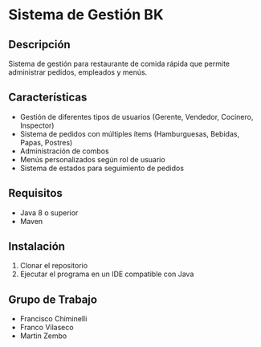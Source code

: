# Sistema de Gestión BK

## Descripción
Sistema de gestión para restaurante de comida rápida que permite administrar pedidos, empleados y menús.

## Características
- Gestión de diferentes tipos de usuarios (Gerente, Vendedor, Cocinero, Inspector)
- Sistema de pedidos con múltiples ítems (Hamburguesas, Bebidas, Papas, Postres)
- Administración de combos
- Menús personalizados según rol de usuario
- Sistema de estados para seguimiento de pedidos

## Requisitos
- Java 8 o superior
- Maven

## Instalación
1. Clonar el repositorio
2. Ejecutar el programa en un IDE compatible con Java

## Grupo de Trabajo
- Francisco Chiminelli
- Franco Vilaseco
- Martin Zembo